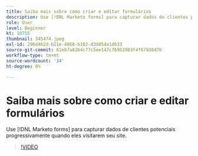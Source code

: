```yaml
---
title: Saiba mais sobre como criar e editar formulários
description: Use [!DNL Marketo forms] para capturar dados de clientes potenciais progressivamente quando eles visitarem seu site.
role: User
level: Beginner
kt: 10755
thumbnail: 345474.jpeg
exl-id: 296d462d-b21e-4868-b102-d3d454a1d633
source-git-commit: 61eb7a8264c77c5ee147c76952983f4f67938d7b
workflow-type: tm+mt
source-wordcount: '34'
ht-degree: 0%

---
```


# Saiba mais sobre como criar e editar formulários

Use [!DNL Marketo forms] para capturar dados de clientes potenciais progressivamente quando eles visitarem seu site.

>[!VIDEO](https://video.tv.adobe.com/v/345474/?quality=12&learn=on)
